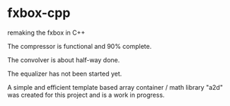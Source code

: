 # fxbox-cpp
remaking the fxbox in C++

The compressor is functional and 90% complete.

The convolver is about half-way done.

The equalizer has not been started yet.

A simple and efficient template based array container / math library "a2d" was created for this project and is a work in progress.
